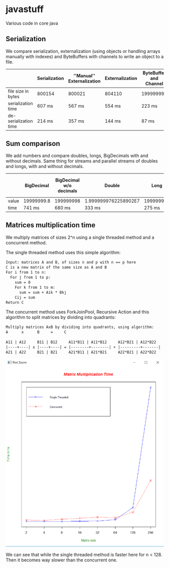 javastuff
=============

Various code in core java


Serialization
-------
We compare serialization, externalization (using objects or handling arrays manually with indexes) and ByteBuffers with channels to write an object to a file.

|| Serialization | ''Manual'' Externalization | Externalization | ByteBuffer and Channel |
|--- | --- | --- | --- | --- |
| file size in bytes | 800154 | 800021 | 804110 | 199999998 |
| serialization time | 607 ms | 567 ms | 554 ms | 223 ms |
| de-serialization time | 214 ms | 357 ms | 144 ms | 87 ms |

Sum comparison
-------
We add numbers and compare doubles, longs, BigDecimals with and without decimals. Same thing for streams and parallel streams of doubles and longs, with and without decimals.

|| BigDecimal | BigDecimal w/o decimals | Double | Long | double | DoubleStream | Parallel LongStream w/o decimals | Parallel DoubleStream w/o decimals | long w/o decimals | LongStream w/o decimals |
|--- | --- | --- | --- | --- | --- | --- | --- | --- | --- | --- |
|value | 19999999.8 | 199999998 | 1.9999999762258902E7 | 199999998 | 1.9999999762258902E7 | 1.9999999762258902E7 | 199999998 | 1.99999998E8 | 199999998 | 199999998 |
|time | 741 ms | 680 ms | 333 ms | 275 ms | 270 ms | 179 ms | 58 ms | 54 ms | 37 ms | 16 ms |


Matrices multiplication time
-------
We multiply matrices of sizes 2^n using a single threaded method and a concurrent method.

The single threaded method uses this simple algorithm:
```
Input: matrices A and B, of sizes n and p with n == p here
C is a new matrix of the same size as A and B
For i from 1 to n:
  For j from 1 to p:
    sum = 0
    For k from 1 to m:
      sum = sum + Aik * Bkj
    Cij = sum
Return C
```

The concurrent method uses ForkJoinPool, Recursive Action and this algorithm to split matrices by dividing into quadrants:
```
Multiply matrices AxB by dividing into quadrants, using algorithm:
A      x      B     =     C                          

A11 | A12     B11 | B12     A11*B11 | A11*B12     A12*B21 | A12*B22 
|----+----| x |----+----| = |--------+--------| + |---------+-------|
A21 | A22     B21 | B21     A21*B11 | A21*B21     A22*B21 | A22*B22 
```

![Alt Text](https://github.com/benoitantelme/javastuff/raw/master/resources/matrixMultiplicationTime.png)

We can see that while the single threaded method is faster here for n < 128. Then it becomes way slower than the concurrent one.